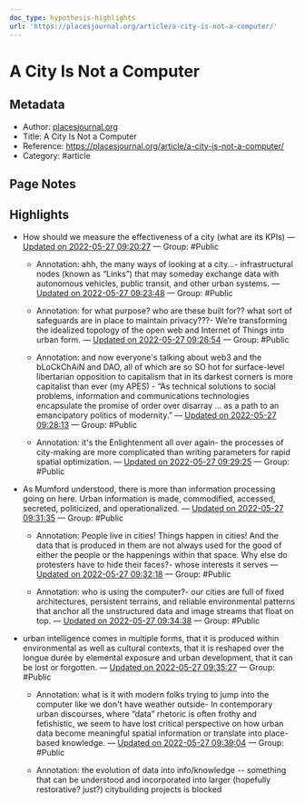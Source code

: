 ```yaml
---
doc_type: hypothesis-highlights
url: 'https://placesjournal.org/article/a-city-is-not-a-computer/'
---
```

# A City Is Not a Computer

## Metadata
- Author: [placesjournal.org]()
- Title: A City Is Not a Computer
- Reference: https://placesjournal.org/article/a-city-is-not-a-computer/
- Category: #article

## Page Notes


## Highlights
- How should we measure the effectiveness of a city (what are its KPIs) — [Updated on 2022-05-27 09:20:27](https://hyp.is/z3mvcN1SEey_ZV92IkCPlQ/placesjournal.org/article/a-city-is-not-a-computer/)  — Group: #Public

   - Annotation: ahh, the many ways of looking at a city...- infrastructural nodes (known as “Links”) that may someday exchange data with autonomous vehicles, public transit, and other urban systems. — [Updated on 2022-05-27 09:23:48](https://hyp.is/RwHBmt1TEeykCpN9yepqzA/placesjournal.org/article/a-city-is-not-a-computer/)  — Group: #Public

   - Annotation: for what purpose? who are these built for?? what sort of safeguards are in place to maintain privacy???- We’re transforming the idealized topology of the open web and Internet of Things into urban form.  — [Updated on 2022-05-27 09:26:54](https://hyp.is/tgcPKN1TEey_aU96JyhPAA/placesjournal.org/article/a-city-is-not-a-computer/)  — Group: #Public

   - Annotation: and now everyone's talking about web3 and the bLoCkChAiN and DAO, all of which are so SO hot for surface-level libertarian opposition to capitalism that in its darkest corners is more capitalist than ever (my APES) - “As technical solutions to social problems, information and communications technologies encapsulate the promise of order over disarray … as a path to an emancipatory politics of modernity.” — [Updated on 2022-05-27 09:28:13](https://hyp.is/5TsUsN1TEeykDLNhsdtuZw/placesjournal.org/article/a-city-is-not-a-computer/)  — Group: #Public

   - Annotation: it's the Enlightenment all over again- the processes of city-making are more complicated than writing parameters for rapid spatial optimization. — [Updated on 2022-05-27 09:29:25](https://hyp.is/D_D_lN1UEeyuw1NTBP6-Uw/placesjournal.org/article/a-city-is-not-a-computer/)  — Group: #Public

- As Mumford understood, there is more than information processing going on here. Urban information is made, commodified, accessed, secreted, politicized, and operationalized. — [Updated on 2022-05-27 09:31:35](https://hyp.is/XWOFTt1UEeyxc-OXn1_6FA/placesjournal.org/article/a-city-is-not-a-computer/)  — Group: #Public

   - Annotation: People live in cities! Things happen in cities! And the data that is produced in them are not always used for the good of either the people or the happenings within that space. Why else do protesters have to hide their faces?- whose interests it serves — [Updated on 2022-05-27 09:32:18](https://hyp.is/d1H1Jt1UEeyG03u1MJ6kSw/placesjournal.org/article/a-city-is-not-a-computer/)  — Group: #Public

   - Annotation: who is using the computer?- our cities are full of fixed architectures, persistent terrains, and reliable environmental patterns that anchor all the unstructured data and image streams that float on top. — [Updated on 2022-05-27 09:34:38](https://hyp.is/yo9iZN1UEey6mgeXVT0iHg/placesjournal.org/article/a-city-is-not-a-computer/)  — Group: #Public

- urban intelligence comes in multiple forms, that it is produced within environmental as well as cultural contexts, that it is reshaped over the longue durée by elemental exposure and urban development, that it can be lost or forgotten. — [Updated on 2022-05-27 09:35:27](https://hyp.is/56zu1N1UEey4LHMhNf--tA/placesjournal.org/article/a-city-is-not-a-computer/)  — Group: #Public

   - Annotation: what is it with modern folks trying to jump into the computer like we don't have weather outside- In contemporary urban discourses, where “data” rhetoric is often frothy and fetishistic, we seem to have lost critical perspective on how urban data become meaningful spatial information or translate into place-based knowledge. — [Updated on 2022-05-27 09:39:04](https://hyp.is/aSRn7t1VEey6XCcs13sEOQ/placesjournal.org/article/a-city-is-not-a-computer/)  — Group: #Public

   - Annotation: the evolution of data into info/knowledge -- something that can be understood and incorporated into larger (hopefully restorative? just?) citybuilding projects is blocked
